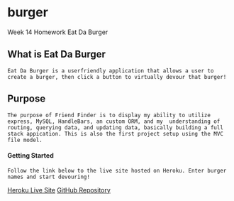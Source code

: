 # burger
Week 14 Homework  Eat Da Burger

## What is Eat Da Burger

    Eat Da Burger is a userfriendly application that allows a user to create a burger, then click a button to virtually devour that burger!

## Purpose

    The purpose of Friend Finder is to display my ability to utilize express, MySQL, HandleBars, an custom ORM, and my  understanding of routing, querying data, and updating data, basically building a full stack appication. This is also the first project setup using the MVC file model. 


#### Getting Started

    Follow the link below to the live site hosted on Heroku. Enter burger names and start devouring!

[Heroku Live Site](https://stark-headland-34922.herokuapp.com/)
[GitHub Repository](https://github.com/Nappyloc/burger)
